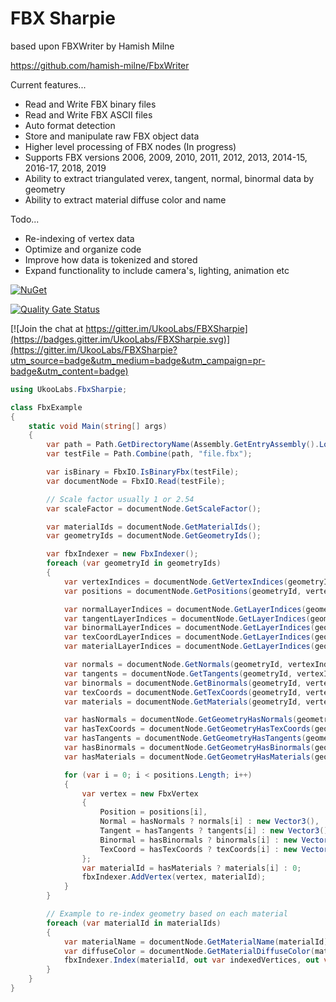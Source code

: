 # FBX Sharpie

based upon FBXWriter by Hamish Milne

https://github.com/hamish-milne/FbxWriter

Current features...

- Read and Write FBX binary files
- Read and Write FBX ASCII files
- Auto format detection
- Store and manipulate raw FBX object data
- Higher level processing of FBX nodes (In progress)
- Supports FBX versions 2006, 2009, 2010, 2011, 2012, 2013, 2014-15, 2016-17, 2018, 2019
- Ability to extract triangulated verex, tangent, normal, binormal data by geometry
- Ability to extract material diffuse color and name

Todo...

- Re-indexing of vertex data
- Optimize and organize code
- Improve how data is tokenized and stored
- Expand functionality to include camera's, lighting, animation etc

[![NuGet](https://img.shields.io/nuget/v/UkooLabs.FbxSharpie.svg?style=flat)](https://www.nuget.org/packages/UkooLabs.FbxSharpie/)

[![Quality Gate Status](https://sonarcloud.io/api/project_badges/measure?project=UkooLabs_FBXSharpie&metric=alert_status)](https://sonarcloud.io/dashboard?id=UkooLabs_FBXSharpie)

[![Join the chat at https://gitter.im/UkooLabs/FBXSharpie](https://badges.gitter.im/UkooLabs/FBXSharpie.svg)](https://gitter.im/UkooLabs/FBXSharpie?utm_source=badge&utm_medium=badge&utm_campaign=pr-badge&utm_content=badge)

```csharp
using UkooLabs.FbxSharpie;

class FbxExample
{
    static void Main(string[] args)
    {
        var path = Path.GetDirectoryName(Assembly.GetEntryAssembly().Location);
        var testFile = Path.Combine(path, "file.fbx");

        var isBinary = FbxIO.IsBinaryFbx(testFile);
        var documentNode = FbxIO.Read(testFile);

        // Scale factor usually 1 or 2.54
        var scaleFactor = documentNode.GetScaleFactor();

        var materialIds = documentNode.GetMaterialIds();
        var geometryIds = documentNode.GetGeometryIds();

        var fbxIndexer = new FbxIndexer();
        foreach (var geometryId in geometryIds)
        {
            var vertexIndices = documentNode.GetVertexIndices(geometryId);
            var positions = documentNode.GetPositions(geometryId, vertexIndices);

            var normalLayerIndices = documentNode.GetLayerIndices(geometryId, FbxLayerElementType.Normal);
            var tangentLayerIndices = documentNode.GetLayerIndices(geometryId, FbxLayerElementType.Tangent);
            var binormalLayerIndices = documentNode.GetLayerIndices(geometryId, FbxLayerElementType.Binormal);
            var texCoordLayerIndices = documentNode.GetLayerIndices(geometryId, FbxLayerElementType.TexCoord);
            var materialLayerIndices = documentNode.GetLayerIndices(geometryId, FbxLayerElementType.Material);

            var normals = documentNode.GetNormals(geometryId, vertexIndices, normalLayerIndices[0]);
            var tangents = documentNode.GetTangents(geometryId, vertexIndices, tangentLayerIndices[0]);
            var binormals = documentNode.GetBinormals(geometryId, vertexIndices, binormalLayerIndices[0]);
            var texCoords = documentNode.GetTexCoords(geometryId, vertexIndices, texCoordLayerIndices[0]);
            var materials = documentNode.GetMaterials(geometryId, vertexIndices, materialLayerIndices[0]);

            var hasNormals = documentNode.GetGeometryHasNormals(geometryId);
            var hasTexCoords = documentNode.GetGeometryHasTexCoords(geometryId);
            var hasTangents = documentNode.GetGeometryHasTangents(geometryId);
            var hasBinormals = documentNode.GetGeometryHasBinormals(geometryId);
            var hasMaterials = documentNode.GetGeometryHasMaterials(geometryId);

            for (var i = 0; i < positions.Length; i++)
            {
                var vertex = new FbxVertex
                {
                    Position = positions[i],
                    Normal = hasNormals ? normals[i] : new Vector3(),
                    Tangent = hasTangents ? tangents[i] : new Vector3(),
                    Binormal = hasBinormals ? binormals[i] : new Vector3(),
                    TexCoord = hasTexCoords ? texCoords[i] : new Vector2()
                };
                var materialId = hasMaterials ? materials[i] : 0;
                fbxIndexer.AddVertex(vertex, materialId);
            }
        }

        // Example to re-index geometry based on each material
        foreach (var materialId in materialIds)
        {
            var materialName = documentNode.GetMaterialName(materialId);
            var diffuseColor = documentNode.GetMaterialDiffuseColor(materialId);
            fbxIndexer.Index(materialId, out var indexedVertices, out var indexedIndices);
        }
    }
}
```
